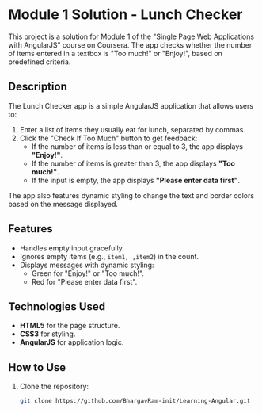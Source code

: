 # Module 1 Solution - Lunch Checker

This project is a solution for Module 1 of the "Single Page Web Applications with AngularJS" course on Coursera. The app checks whether the number of items entered in a textbox is "Too much!" or "Enjoy!", based on predefined criteria.

## Description

The Lunch Checker app is a simple AngularJS application that allows users to:
1. Enter a list of items they usually eat for lunch, separated by commas.
2. Click the "Check If Too Much" button to get feedback:
   - If the number of items is less than or equal to 3, the app displays **"Enjoy!"**.
   - If the number of items is greater than 3, the app displays **"Too much!"**.
   - If the input is empty, the app displays **"Please enter data first"**.

The app also features dynamic styling to change the text and border colors based on the message displayed.

## Features

- Handles empty input gracefully.
- Ignores empty items (e.g., `item1, ,item2`) in the count.
- Displays messages with dynamic styling:
  - Green for "Enjoy!" or "Too much!".
  - Red for "Please enter data first".

## Technologies Used

- **HTML5** for the page structure.
- **CSS3** for styling.
- **AngularJS** for application logic.

## How to Use

1. Clone the repository:
   ```bash
   git clone https://github.com/BhargavRam-init/Learning-Angular.git

